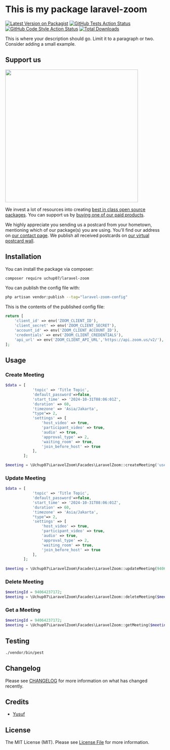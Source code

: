 # This is my package laravel-zoom

[![Latest Version on Packagist](https://img.shields.io/packagist/v/uchup07/laravel-zoom.svg?style=flat-square)](https://packagist.org/packages/uchup07/laravel-zoom)
[![GitHub Tests Action Status](https://img.shields.io/github/actions/workflow/status/uchup07/laravel-zoom/run-tests.yml?branch=main&label=tests&style=flat-square)](https://github.com/uchup07/laravel-zoom/actions?query=workflow%3Arun-tests+branch%3Amain)
[![GitHub Code Style Action Status](https://img.shields.io/github/actions/workflow/status/uchup07/laravel-zoom/fix-php-code-style-issues.yml?branch=main&label=code%20style&style=flat-square)](https://github.com/uchup07/laravel-zoom/actions?query=workflow%3A"Fix+PHP+code+style+issues"+branch%3Amain)
[![Total Downloads](https://img.shields.io/packagist/dt/uchup07/laravel-zoom.svg?style=flat-square)](https://packagist.org/packages/uchup07/laravel-zoom)

This is where your description should go. Limit it to a paragraph or two. Consider adding a small example.

## Support us

[<img src="https://github-ads.s3.eu-central-1.amazonaws.com/laravel-zoom.jpg?t=1" width="419px" />](https://spatie.be/github-ad-click/laravel-zoom)

We invest a lot of resources into creating [best in class open source packages](https://spatie.be/open-source). You can support us by [buying one of our paid products](https://spatie.be/open-source/support-us).

We highly appreciate you sending us a postcard from your hometown, mentioning which of our package(s) you are using. You'll find our address on [our contact page](https://spatie.be/about-us). We publish all received postcards on [our virtual postcard wall](https://spatie.be/open-source/postcards).

## Installation

You can install the package via composer:

```bash
composer require uchup07/laravel-zoom
```

You can publish the config file with:

```bash
php artisan vendor:publish --tag="laravel-zoom-config"
```

This is the contents of the published config file:

```php
return [
    'client_id' => env('ZOOM_CLIENT_ID'),
    'client_secret' => env('ZOOM_CLIENT_SECRET'),
    'account_id' => env('ZOOM_CLIENT_ACCOUNT_ID'),
    'credentials' => env('ZOOM_CLIENT_CREDENTIALS'),
    'api_url' => env('ZOOM_CLIENT_API_URL','https://api.zoom.us/v2/'),
];
```

## Usage

### Create Meeting

```php
$data = [
            'topic' => 'Title Topic',
            'default_password'=>false,
            'start_time' => '2024-10-31T08:06:01Z',
            'duration' => 60,
            'timezone' => 'Asia/Jakarta',
            "type"=> 2,
            'settings' => [
                'host_video' => true,
                'participant_video' => true,
                'audio' => true,
                'approval_type' => 2,
                'waiting_room' => true,
                'join_before_host' => true
            ],
        ];

$meeting = \Uchup07\LaravelZoom\Facades\LaravelZoom::createMeeting('userid@mail.com', $data);


```

### Update Meeting
```php
$data = [
            'topic' => 'Title Topic',
            'default_password'=>false,
            'start_time' => '2024-10-31T08:06:01Z',
            'duration' => 60,
            'timezone' => 'Asia/Jakarta',
            "type"=> 2,
            'settings' => [
                'host_video' => true,
                'participant_video' => true,
                'audio' => true,
                'approval_type' => 2,
                'waiting_room' => true,
                'join_before_host' => true
            ],
        ];
        
$meeting = \Uchup07\LaravelZoom\Facades\LaravelZoom::updateMeeting(94064237172, $data);
```

### Delete Meeting
```php
$meetingId = 94064237172;
$meeting = \Uchup07\LaravelZoom\Facades\LaravelZoom::deleteMeeting($meetingId);
```

### Get a Meeting
```php
$meetingId = 94064237172;
$meeting = \Uchup07\LaravelZoom\Facades\LaravelZoom::getMeeting($meetingId);
```


## Testing

```bash
./vendor/bin/pest
```

## Changelog

Please see [CHANGELOG](CHANGELOG.md) for more information on what has changed recently.

## Credits

- [Yusuf](https://github.com/uchup07)

## License

The MIT License (MIT). Please see [License File](LICENSE.md) for more information.
